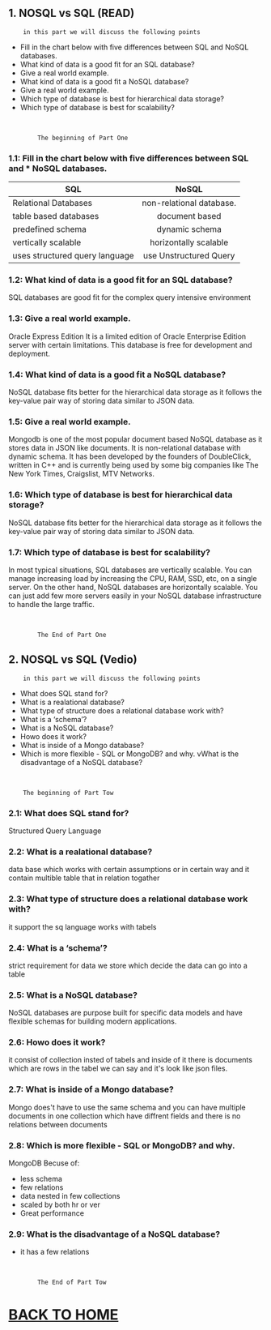 ## 1. NOSQL vs SQL (READ)


        in this part we will discuss the following points

* Fill in the chart below with five differences between SQL and NoSQL databases.
* What kind of data is a good fit for an SQL database?
* Give a real world example.
* What kind of data is a good fit a NoSQL database?
* Give a real world example.
* Which type of database is best for hierarchical data storage?
* Which type of database is best for scalability?

<br/>

            The beginning of Part One

### 1.1: Fill in the chart below with five differences between SQL and * NoSQL databases. 

| SQL                               |  NoSQL                    | 
| ----------------------------------|:-------------------------:|
|Relational Databases               |non-relational database.   |
|table based databases              |document based             |
|predefined schema                  |dynamic schema             |
|vertically scalable                |horizontally scalable      |
|uses structured query language     |use Unstructured Query     |

### 1.2: What kind of data is a good fit for an SQL database?

SQL databases are good fit for the complex query intensive environment 

### 1.3:  Give a real world example.

Oracle Express Edition
It is a limited edition of Oracle Enterprise Edition server with certain limitations. This database is free for development and deployment.

### 1.4: What kind of data is a good fit a NoSQL database?

NoSQL database fits better for the hierarchical data storage as it follows the key-value pair way of storing data similar to JSON data.

### 1.5: Give a real world example.

Mongodb is one of the most popular document based NoSQL database as it stores data in JSON like documents. It is non-relational database with dynamic schema. It has been developed by the founders of DoubleClick, written in C++ and is currently being used by some big companies like The New York Times, Craigslist, MTV Networks.

### 1.6: Which type of database is best for hierarchical data storage? 

 NoSQL database fits better for the hierarchical data storage as it follows the key-value pair way of storing data similar to JSON data.

### 1.7: Which type of database is best for scalability?

In most typical situations, SQL databases are vertically scalable. You can manage increasing load by increasing the CPU, RAM, SSD, etc, on a single server. On the other hand, NoSQL databases are horizontally scalable. You can just add few more servers easily in your NoSQL database infrastructure to handle the large traffic.

<br/>

    
            The End of Part One

## 2. NOSQL vs SQL (Vedio)

        in this part we will discuss the following points

* What does SQL stand for?
* What is a realational database?
* What type of structure does a relational database work with?
* What is a ‘schema’?
* What is a NoSQL database?
* Howo does it work?
* What is inside of a Mongo database?
* Which is more flexible - SQL or MongoDB? and why.
vWhat is the disadvantage of a NoSQL database?

<br/>

        The beginning of Part Tow

### 2.1: What does SQL stand for?

Structured Query Language

### 2.2: What is a realational database?

data base which works with certain assumptions or in certain way and it contain multible table that in relation togather

### 2.3: What type of structure does a relational database work with?

it support the sq language works with tabels

### 2.4: What is a ‘schema’?

strict requirement for data we store which decide the data can go into a table

### 2.5: What is a NoSQL database?

NoSQL databases are purpose built for specific data models and have flexible schemas for building modern applications.

### 2.6: Howo does it work?

it consist of collection insted of tabels and inside of it there is documents which are rows in the tabel we can say and it's look like json files.

### 2.7: What is inside of a Mongo database?

Mongo does't  have to use the same schema and you can have multiple documents in one collection which have diffrent fields and there is no relations between documents

### 2.8: Which is more flexible - SQL or MongoDB? and why.

MongoDB Becuse of:
* less schema
* few relations
* data nested in few collections
* scaled by both hr or ver
* Great performance

### 2.9: What is the disadvantage of a NoSQL database?

* it has a few relations
<br/>

    
            The End of Part Tow

# [BACK TO HOME](https://jehadabuawwad.github.io/reading-notes)
